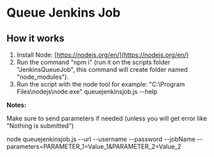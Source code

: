 # Queue Jenkins Job #

## How it works ##
1. Install Node: [https://nodejs.org/en/](https://nodejs.org/en/)
2. Run the command "npm i" (run it on the scripts folder "JenkinsQueueJob", this command will create folder named "node_modules").
3. Run the script with the node tool for example: "C:\Program Files\nodejs\node.exe" queuejenkinsjob.js --help

**Notes:**

Make sure to send parameters if needed (unless you will get error like "Nothing is submitted")

node queuejenkinsjob.js --url <Jenkins URL> --username <Username> --password <Password> --jobName <Job Name> --parameters=PARAMETER_1=Value_1&PARAMETER_2=Value_2
